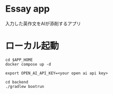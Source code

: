 # Essay app
入力した英作文をAIが添削するアプリ

# ローカル起動
```
cd $APP_HOME
docker compose up -d

export OPEN_AI_API_KEY=<your open ai api key>

cd backend
./gradlew bootrun
```
